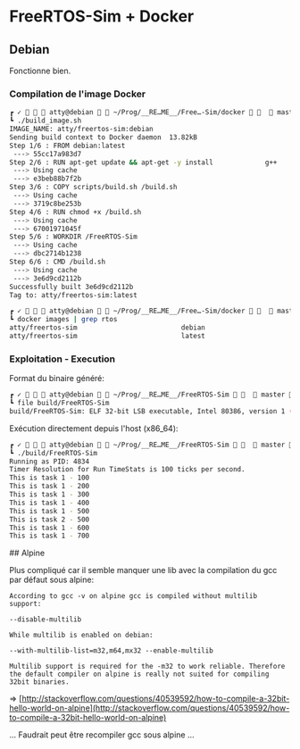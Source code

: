 # FreeRTOS-Sim + Docker

## Debian

Fonctionne bien.

### Compilation de l'image Docker

```sh
┏ ✓    atty@debian   ~/Prog/__RE…ME__/Free…-Sim/docker     master                                                                                   0.33   2.87G    00:12:27 
┗ ./build_image.sh    
IMAGE_NAME: atty/freertos-sim:debian
Sending build context to Docker daemon  13.82kB
Step 1/6 : FROM debian:latest
 ---> 55cc17a983d7
Step 2/6 : RUN apt-get update && apt-get -y install             g++             cmake           git                     libc6-dev-i386  && rm -rf /var/lib/apt/lists/*
 ---> Using cache
 ---> e3beb88b7f2b
Step 3/6 : COPY scripts/build.sh /build.sh
 ---> Using cache
 ---> 3719c8be253b
Step 4/6 : RUN chmod +x /build.sh
 ---> Using cache
 ---> 67001971045f
Step 5/6 : WORKDIR /FreeRTOS-Sim
 ---> Using cache
 ---> dbc2714b1238
Step 6/6 : CMD /build.sh
 ---> Using cache
 ---> 3e6d9cd2112b
Successfully built 3e6d9cd2112b
Tag to: atty/freertos-sim:latest
```
```sh
┏ ✓    atty@debian   ~/Prog/__RE…ME__/Free…-Sim/docker     master                                                                                   0.41   3.03G    00:13:56 
┗ docker images | grep rtos          
atty/freertos-sim                          debian                                                             3e6d9cd2112b        6 hours ago         456MB
atty/freertos-sim                          latest                                                             3e6d9cd2112b        6 hours ago         456MB
```
### Exploitation - Execution

Format du binaire généré:
```bash
┏ ✓    atty@debian   ~/Prog/__RE…ME__/FreeRTOS-Sim     master                                                                                        0.42   2.92G    00:11:30 
┗ file build/FreeRTOS-Sim
build/FreeRTOS-Sim: ELF 32-bit LSB executable, Intel 80386, version 1 (SYSV), dynamically linked, interpreter /lib/ld-linux.so.2, for GNU/Linux 2.6.32, BuildID[sha1]=3a73686fa15c80df3716359dfc663c40747a4b30, not stripped
```

Exécution directement depuis l'host (x86_64):
```bash
┏ ✓    atty@debian   ~/Prog/__RE…ME__/FreeRTOS-Sim     master                                                                                        0.39   2.92G    00:11:33 
┗ ./build/FreeRTOS-Sim
Running as PID: 4834
Timer Resolution for Run TimeStats is 100 ticks per second.
This is task 1 - 100
This is task 1 - 200
This is task 1 - 300
This is task 1 - 400
This is task 1 - 500
This is task 2 - 500
This is task 1 - 600
This is task 1 - 700
```

## Alpine

Plus compliqué car il semble manquer une lib avec la compilation du gcc par défaut sous alpine:
```
According to gcc -v on alpine gcc is compiled without multilib support:

--disable-multilib

While multilib is enabled on debian:

--with-multilib-list=m32,m64,mx32 --enable-multilib

Multilib support is required for the -m32 to work reliable. Therefore the default compiler on alpine is really not suited for compiling 32bit binaries.
```
=> [http://stackoverflow.com/questions/40539592/how-to-compile-a-32bit-hello-world-on-alpine](http://stackoverflow.com/questions/40539592/how-to-compile-a-32bit-hello-world-on-alpine)

... Faudrait peut être recompiler gcc sous alpine ...
